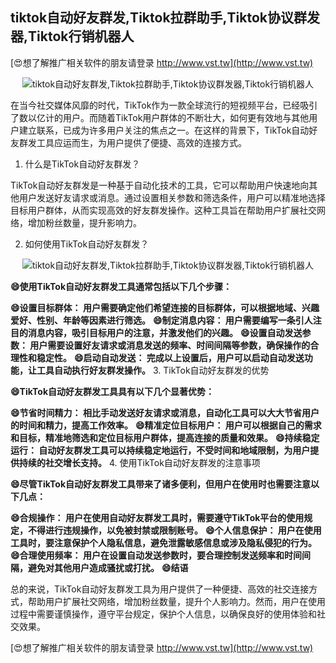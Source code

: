 ## **tiktok自动好友群发,Tiktok拉群助手,Tiktok协议群发器,Tiktok行销机器人**

[😍想了解推广相关软件的朋友请登录 http://www.vst.tw](http://www.vst.tw)

 <center><img src="https://vst.tw/MP4/tuiguang/png/3.png" alt="tiktok自动好友群发,Tiktok拉群助手,Tiktok协议群发器,Tiktok行销机器人"></center>

在当今社交媒体风靡的时代，TikTok作为一款全球流行的短视频平台，已经吸引了数以亿计的用户。而随着TikTok用户群体的不断壮大，如何更有效地与其他用户建立联系，已成为许多用户关注的焦点之一。在这样的背景下，TikTok自动好友群发工具应运而生，为用户提供了便捷、高效的连接方式。

1. 什么是TikTok自动好友群发？

TikTok自动好友群发是一种基于自动化技术的工具，它可以帮助用户快速地向其他用户发送好友请求或消息。通过设置相关参数和筛选条件，用户可以精准地选择目标用户群体，从而实现高效的好友群发操作。这种工具旨在帮助用户扩展社交网络，增加粉丝数量，提升影响力。

2. 如何使用TikTok自动好友群发？

 <center><img src="https://vst.tw/MP4/tuiguang/png/1.png" alt="tiktok自动好友群发,Tiktok拉群助手,Tiktok协议群发器,Tiktok行销机器人"></center>

**😄使用TikTok自动好友群发工具通常包括以下几个步骤：**

**😄设置目标群体： 用户需要确定他们希望连接的目标群体，可以根据地域、兴趣爱好、性别、年龄等因素进行筛选。**
**😄制定消息内容： 用户需要编写一条引人注目的消息内容，吸引目标用户的注意，并激发他们的兴趣。**
**😄设置自动发送参数： 用户需要设置好友请求或消息发送的频率、时间间隔等参数，确保操作的合理性和稳定性。**
**😄启动自动发送： 完成以上设置后，用户可以启动自动发送功能，让工具自动执行好友群发操作。**
3. TikTok自动好友群发的优势

**😄TikTok自动好友群发工具具有以下几个显著优势：**

**😄节省时间精力： 相比手动发送好友请求或消息，自动化工具可以大大节省用户的时间和精力，提高工作效率。**
**😄精准定位目标用户： 用户可以根据自己的需求和目标，精准地筛选和定位目标用户群体，提高连接的质量和效果。**
**😄持续稳定运行： 自动好友群发工具可以持续稳定地运行，不受时间和地域限制，为用户提供持续的社交增长支持。**
4. 使用TikTok自动好友群发的注意事项

**😄尽管TikTok自动好友群发工具带来了诸多便利，但用户在使用时也需要注意以下几点：**

**😄合规操作： 用户在使用自动好友群发工具时，需要遵守TikTok平台的使用规定，不得进行违规操作，以免被封禁或限制账号。**
**😄个人信息保护： 用户在使用工具时，要注意保护个人隐私信息，避免泄露敏感信息或涉及隐私侵犯的行为。**
**😄合理使用频率： 用户在设置自动发送参数时，要合理控制发送频率和时间间隔，避免对其他用户造成骚扰或打扰。**
**😄结语**

总的来说，TikTok自动好友群发工具为用户提供了一种便捷、高效的社交连接方式，帮助用户扩展社交网络，增加粉丝数量，提升个人影响力。然而，用户在使用过程中需要谨慎操作，遵守平台规定，保护个人信息，以确保良好的使用体验和社交效果。

[😍想了解推广相关软件的朋友请登录 http://www.vst.tw](http://www.vst.tw)



